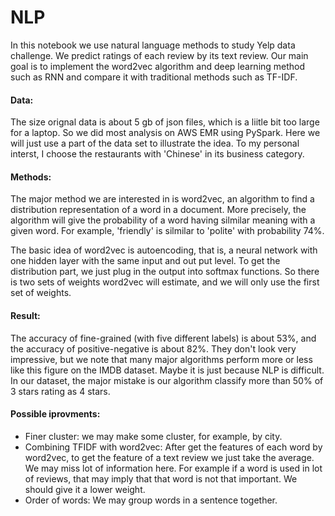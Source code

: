 # NLP
In this notebook we use natural language methods to study Yelp data challenge. We predict ratings of each review by its text review. Our main goal is to implement the word2vec algorithm and deep learning method such as RNN and compare it with traditional methods such as TF-IDF.
#### Data:  
The size orignal data is about 5 gb of json files, which is a liitle bit too large for a laptop. So we did most analysis on AWS EMR using PySpark. Here we will just use a part of the data set to illustrate the idea. To my personal interst, I choose the restaurants with 'Chinese' in its business category.

#### Methods:
The major method we are interested in is word2vec, an algorithm to find a distribution representation of a word in a document. More precisely, the algorithm will give the probability of a word having silmilar meaning with a given word. For example, 'friendly' is silmilar to 'polite' with probability 74%. 

The basic idea of word2vec is autoencoding, that is, a neural network with one hidden layer with the same input and out put level. To get the distribution part, we just plug in the output into softmax functions. So there is two sets of weights word2vec will estimate, and we will only use the first set of weights. 

#### Result: 
The accuracy of fine-grained (with five different labels) is about 53%, and the accuracy of positive-negative is about 82%. They don't look very impressive, but we note that many major algorithms perform more or less like this figure on the IMDB dataset. Maybe it is just because NLP is difficult. In our dataset, the major mistake is our algorithm classify more than 50% of 3 stars rating as 4 stars.

#### Possible iprovments:
* Finer cluster: we may make some cluster, for example, by city.
* Combining TFIDF with word2vec: After get the features of each word by word2vec, to get the feature of a text review we just take the average. We may miss lot of information here. For example if a word is used in lot of reviews, that may imply that that word is not that important. We should give it a lower weight.
* Order of words: We may group words in a sentence together.
